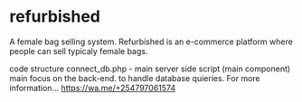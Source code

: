 # refurbished
A female bag selling system.
Refurbished is an e-commerce platform where people can sell typicaly female bags.

code structure
connect_db.php - main server side script (main component)
main focus on the back-end. 
to handle database quieries.
For more information...
https://wa.me/+254797061574
